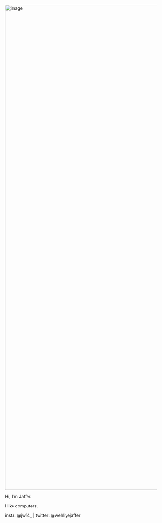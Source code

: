 

<img width="2133" height="1600" alt="image" src="https://github.com/user-attachments/assets/9873a7fc-2daa-480d-803d-445f8c1f9b94" />


Hi, I'm Jaffer.

I like computers.

insta: @jw14_ | twitter: @wehliyejaffer
